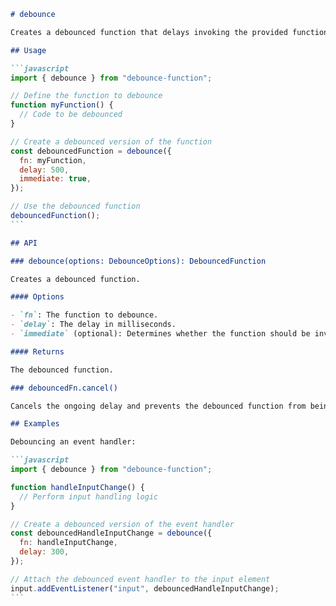 ````markdown
# debounce

Creates a debounced function that delays invoking the provided function until after a specified delay.

## Usage

```javascript
import { debounce } from "debounce-function";

// Define the function to debounce
function myFunction() {
  // Code to be debounced
}

// Create a debounced version of the function
const debouncedFunction = debounce({
  fn: myFunction,
  delay: 500,
  immediate: true,
});

// Use the debounced function
debouncedFunction();
```

## API

### debounce(options: DebounceOptions): DebouncedFunction

Creates a debounced function.

#### Options

- `fn`: The function to debounce.
- `delay`: The delay in milliseconds.
- `immediate` (optional): Determines whether the function should be invoked immediately. Default is `false`.

#### Returns

The debounced function.

### debouncedFn.cancel()

Cancels the ongoing delay and prevents the debounced function from being invoked.

## Examples

Debouncing an event handler:

```javascript
import { debounce } from "debounce-function";

function handleInputChange() {
  // Perform input handling logic
}

// Create a debounced version of the event handler
const debouncedHandleInputChange = debounce({
  fn: handleInputChange,
  delay: 300,
});

// Attach the debounced event handler to the input element
input.addEventListener("input", debouncedHandleInputChange);
```
````
